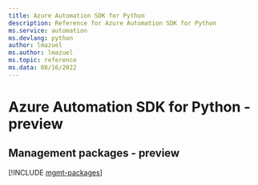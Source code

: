 ```yaml
---
title: Azure Automation SDK for Python
description: Reference for Azure Automation SDK for Python
ms.service: automation
ms.devlang: python
author: lmazuel
ms.author: lmazuel
ms.topic: reference
ms.data: 08/16/2022
---
```

# Azure Automation SDK for Python - preview

## Management packages - preview
[!INCLUDE [mgmt-packages](automation-mgmt-index.md)]
